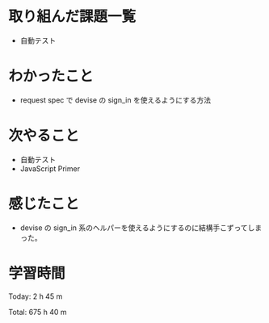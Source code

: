 # 取り組んだ課題一覧
- 自動テスト

# わかったこと
- request spec で devise の sign_in を使えるようにする方法

# 次やること
- 自動テスト
- JavaScript Primer

# 感じたこと
- devise の sign_in 系のヘルパーを使えるようにするのに結構手こずってしまった。

# 学習時間
Today: 2 h 45 m

Total: 675 h 40 m
